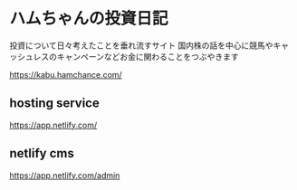 # ハムちゃんの投資日記

投資について日々考えたことを垂れ流すサイト
国内株の話を中心に競馬やキャッシュレスのキャンペーンなどお金に関わることをつぶやきます

https://kabu.hamchance.com/

## hosting service

https://app.netlify.com/

## netlify cms

https://app.netlify.com/admin
